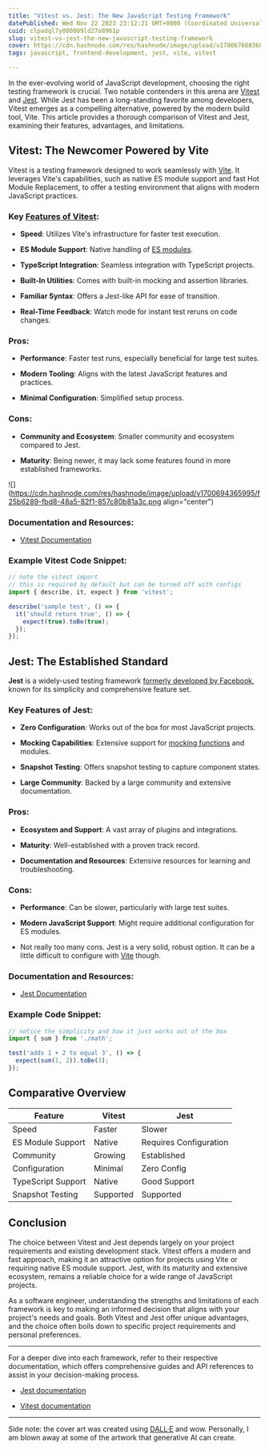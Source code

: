 ```yaml
---
title: "Vitest vs. Jest: The New JavaScript Testing Framework"
datePublished: Wed Nov 22 2023 23:12:21 GMT+0000 (Coordinated Universal Time)
cuid: clpadql7y000009ld27o8961p
slug: vitest-vs-jest-the-new-javascript-testing-framework
cover: https://cdn.hashnode.com/res/hashnode/image/upload/v1700676603686/36447def-398e-4177-a0e4-3afba4b5da37.png
tags: javascript, frontend-development, jest, vite, vitest

---
```


In the ever-evolving world of JavaScript development, choosing the right testing framework is crucial. Two notable contenders in this arena are [Vitest](https://vitest.dev) and [Jest](https://jestjs.io). While Jest has been a long-standing favorite among developers, Vitest emerges as a compelling alternative, powered by the modern build tool, Vite. This article provides a thorough comparison of Vitest and Jest, examining their features, advantages, and limitations.

## Vitest: The Newcomer Powered by Vite

Vitest is a testing framework designed to work seamlessly with [Vite](https://vitejs.dev). It leverages Vite's capabilities, such as native ES module support and fast Hot Module Replacement, to offer a testing environment that aligns with modern JavaScript practices.

### Key [Features of Vitest](https://vitest.dev/guide/features.html):

* **Speed**: Utilizes Vite's infrastructure for faster test execution.
    
* **ES Module Support**: Native handling of [ES modules](https://hacks.mozilla.org/2018/03/es-modules-a-cartoon-deep-dive/).
    
* **TypeScript Integration**: Seamless integration with TypeScript projects.
    
* **Built-In Utilities**: Comes with built-in mocking and assertion libraries.
    
* **Familiar Syntax**: Offers a Jest-like API for ease of transition.
    
* **Real-Time Feedback**: Watch mode for instant test reruns on code changes.
    

### Pros:

* **Performance**: Faster test runs, especially beneficial for large test suites.
    
* **Modern Tooling**: Aligns with the latest JavaScript features and practices.
    
* **Minimal Configuration**: Simplified setup process.
    

### Cons:

* **Community and Ecosystem**: Smaller community and ecosystem compared to Jest.
    
* **Maturity**: Being newer, it may lack some features found in more established frameworks.
    

![](https://cdn.hashnode.com/res/hashnode/image/upload/v1700694365995/f25b6289-fbd8-48a5-82f1-857c80b81a3c.png align="center")

### Documentation and Resources:

* [Vitest Documentation](https://vitest.dev/)
    

### Example Vitest Code Snippet:

```javascript
// note the vitest import
// this is required by default but can be turned off with configs
import { describe, it, expect } from 'vitest'; 

describe('sample test', () => {
  it('should return true', () => {
    expect(true).toBe(true);
  });
});
```

## Jest: The Established Standard

**Jest** is a widely-used testing framework [formerly developed by Facebook](https://engineering.fb.com/2022/05/11/open-source/jest-openjs-foundation/), known for its simplicity and comprehensive feature set.

### Key Features of Jest:

* **Zero Configuration**: Works out of the box for most JavaScript projects.
    
* **Mocking Capabilities**: Extensive support for [mocking functions](https://jestjs.io/docs/mock-functions) and modules.
    
* **Snapshot Testing**: Offers snapshot testing to capture component states.
    
* **Large Community**: Backed by a large community and extensive documentation.
    

### Pros:

* **Ecosystem and Support**: A vast array of plugins and integrations.
    
* **Maturity**: Well-established with a proven track record.
    
* **Documentation and Resources**: Extensive resources for learning and troubleshooting.
    

### Cons:

* **Performance**: Can be slower, particularly with large test suites.
    
* **Modern JavaScript Support**: Might require additional configuration for ES modules.
    
* Not really too many cons. Jest is a very solid, robust option. It can be a little difficult to configure with [Vite](https://blog.seancoughlin.me/maximizing-web-development-efficiency-a-comprehensive-guide-to-vite) though.
    

### Documentation and Resources:

* [Jest Documentation](https://jestjs.io/)
    

### Example Code Snippet:

```javascript
// notice the simplicity and how it just works out of the box
import { sum } from './math';

test('adds 1 + 2 to equal 3', () => {
  expect(sum(1, 2)).toBe(3);
});
```

## Comparative Overview

| Feature | Vitest | Jest |
| --- | --- | --- |
| Speed | Faster | Slower |
| ES Module Support | Native | Requires Configuration |
| Community | Growing | Established |
| Configuration | Minimal | Zero Config |
| TypeScript Support | Native | Good Support |
| Snapshot Testing | Supported | Supported |

## Conclusion

The choice between Vitest and Jest depends largely on your project requirements and existing development stack. Vitest offers a modern and fast approach, making it an attractive option for projects using Vite or requiring native ES module support. Jest, with its maturity and extensive ecosystem, remains a reliable choice for a wide range of JavaScript projects.

As a software engineer, understanding the strengths and limitations of each framework is key to making an informed decision that aligns with your project's needs and goals. Both Vitest and Jest offer unique advantages, and the choice often boils down to specific project requirements and personal preferences.

---

For a deeper dive into each framework, refer to their respective documentation, which offers comprehensive guides and API references to assist in your decision-making process.

* [Jest documentation](https://jestjs.io/docs/getting-started)
    
* [Vitest documentation](https://vitest.dev/guide/)
    

---

Side note: the cover art was created using [DALL·E](https://openai.com/dall-e-2) and wow. Personally, I am blown away at some of the artwork that generative AI can create.